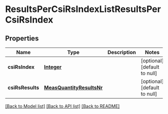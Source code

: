 # ResultsPerCsiRsIndexListResultsPerCsiRsIndex
## Properties

Name | Type | Description | Notes
------------ | ------------- | ------------- | -------------
**csiRsIndex** | [**Integer**](integer.md) |  | [optional] [default to null]
**csiRsResults** | [**MeasQuantityResultsNr**](MeasQuantityResultsNr.md) |  | [optional] [default to null]

[[Back to Model list]](../README.md#documentation-for-models) [[Back to API list]](../README.md#documentation-for-api-endpoints) [[Back to README]](../README.md)

